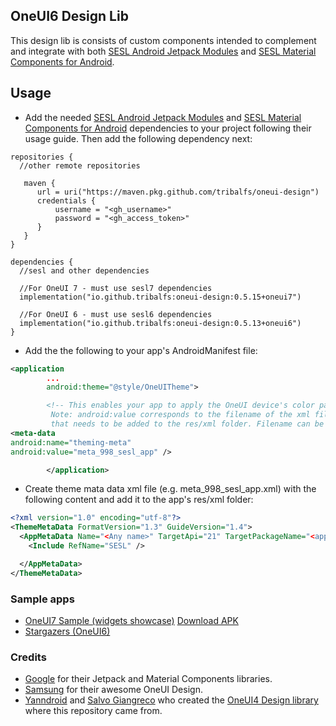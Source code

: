 ## OneUI6 Design Lib

This design lib is consists of custom components intended to complement and integrate with both [SESL Android Jetpack Modules](https://github.com/tribalfs/sesl-androidx?tab=readme-ov-file#sesloneui-android-jetpack-unofficial)
and [SESL Material Components for Android](https://github.com/tribalfs/sesl-material-components-android?tab=readme-ov-file#sesloneui-material-components-for-android-unofficial).

## Usage
- Add the needed [SESL Android Jetpack Modules](https://github.com/tribalfs/sesl-androidx?tab=readme-ov-file#sesloneui-android-jetpack-unofficial)
  and [SESL Material Components for Android](https://github.com/tribalfs/sesl-material-components-android?tab=readme-ov-file#sesloneui-material-components-for-android-unofficial)
  dependencies to your project following their usage guide. Then add the following dependency next:

```
repositories {
  //other remote repositories
  
   maven {
      url = uri("https://maven.pkg.github.com/tribalfs/oneui-design")
      credentials {
          username = "<gh_username>"
          password = "<gh_access_token>"
      }
   } 
}
```

```
dependencies {
  //sesl and other dependencies

  //For OneUI 7 - must use sesl7 dependencies
  implementation("io.github.tribalfs:oneui-design:0.5.15+oneui7")
    
  //For OneUI 6 - must use sesl6 dependencies
  implementation("io.github.tribalfs:oneui-design:0.5.13+oneui6")
}
```

- Add the the following to your app's AndroidManifest file:
```xml
<application
        ...
        android:theme="@style/OneUITheme">

        <!-- This enables your app to apply the OneUI device's color pallete.
         Note: android:value corresponds to the filename of the xml file
         that needs to be added to the res/xml folder. Filename can be different.-->
<meta-data
android:name="theming-meta"
android:value="meta_998_sesl_app" />

        </application>
```

- Create theme mata data xml file (e.g. meta_998_sesl_app.xml) with the following content and add it to the app's res/xml folder:

```xml
<?xml version="1.0" encoding="utf-8"?>
<ThemeMetaData FormatVersion="1.3" GuideVersion="1.4">
  <AppMetaData Name="<Any name>" TargetApi="21" TargetPackageName="<app.package.name>" VersionCode="1" VersionName="">
    <Include RefName="SESL" />

  </AppMetaData>
</ThemeMetaData>
```

### Sample apps
- <a href="https://github.com/tribalfs/oneui-design/tree/main/sample-app"> OneUI7 Sample (widgets showcase)</a> <a href="https://github.com/tribalfs/oneui-design/raw/main/sample-app/release/sample-app-release.apk">Download APK</a>
- <a href="https://github.com/tribalfs/Stargazers">Stargazers (OneUI6)</a>

### Credits
- [Google](https://developer.android.com/jetpack) for their Jetpack and Material Components libraries.
- [Samsung](https://www.samsung.com/) for their awesome OneUI Design.
- [Yanndroid](https://github.com/Yanndroid) and [Salvo Giangreco](https://github.com/salvogiangri) who created the [OneUI4 Design library](https://github.com/OneUIProject/oneui-design) where this repository came from. 
